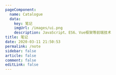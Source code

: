 ```yaml
---
pageComponent:
  name: Catalogue
  data:
    key: 笔记
    imgUrl: /images/ui.png
    description: JavaScript、ES6、Vue框架等前端技术
title: 笔记
date: 2020-03-11 21:50:53
permalink: /note
sidebar: false
article: false
comment: false
editLink: false
---
```

